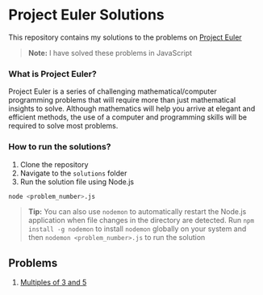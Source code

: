 # Project Euler Solutions

This repository contains my solutions to the problems on [Project Euler](https://projecteuler.net/)

> **Note:** I have solved these problems in JavaScript

### What is Project Euler?

Project Euler is a series of challenging mathematical/computer programming problems that will require more than just mathematical insights to solve. Although mathematics will help you arrive at elegant and efficient methods, the use of a computer and programming skills will be required to solve most problems.

### How to run the solutions?

1. Clone the repository
2. Navigate to the `solutions` folder
3. Run the solution file using Node.js

```bash
node <problem_number>.js
```

> **Tip:** You can also use `nodemon` to automatically restart the Node.js application when file changes in the directory are detected. Run `npm install -g nodemon` to install `nodemon` globally on your system and then `nodemon <problem_number>.js` to run the solution

## Problems

1. [Multiples of 3 and 5](./solutions/1.js)
